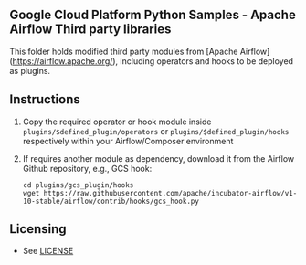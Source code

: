 ## Google Cloud Platform Python Samples - Apache Airflow Third party libraries

This folder holds modified third party modules from [Apache Airflow]
(https://airflow.apache.org/), including operators and hooks to be deployed as 
plugins.

## Instructions

1. Copy the required operator or hook module inside 
`plugins/$defined_plugin/operators` or `plugins/$defined_plugin/hooks` 
respectively within your Airflow/Composer environment

2. If requires another module as dependency, download it from the Airflow 
Github repository, e.g., GCS hook:
    ```
    cd plugins/gcs_plugin/hooks
    wget https://raw.githubusercontent.com/apache/incubator-airflow/v1-10-stable/airflow/contrib/hooks/gcs_hook.py
    ```

## Licensing

* See [LICENSE](LICENSE)
